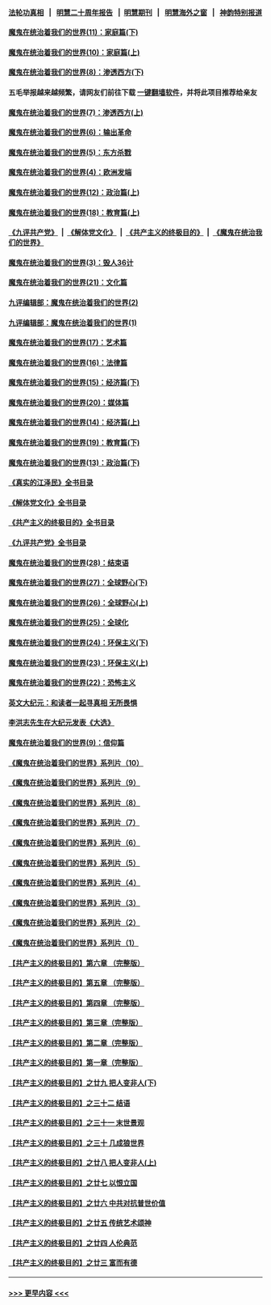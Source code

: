 #### [法轮功真相](https://github.com/gfw-breaker/truth/blob/master/README.md?t=0) &nbsp;&nbsp;|&nbsp;&nbsp; [明慧二十周年报告](https://github.com/gfw-breaker/mh-reports/blob/master/README.md?t=0) &nbsp;&nbsp;|&nbsp;&nbsp;[明慧期刊](https://github.com/gfw-breaker/mh-qikan) &nbsp;&nbsp;|&nbsp;&nbsp; [明慧海外之窗](https://github.com/gfw-breaker/mh-news/blob/master/README.md?t=0) &nbsp;&nbsp;|&nbsp;&nbsp; [神韵特别报道](https://github.com/gfw-breaker/mh-news/blob/master/shenyun.md?t=0)
#### [魔鬼在统治着我们的世界(11)：家庭篇(下)](../pages/nsc422/n10440961.md?t=12191243) 
#### [魔鬼在统治着我们的世界(10)：家庭篇(上)](../pages/nsc422/n10435448.md?t=12191243) 
#### [魔鬼在统治着我们的世界(8)：渗透西方(下)](../pages/nsc422/n10429603.md?t=12191243) 
#### 五毛举报越来越频繁，请网友们前往下载 [一键翻墙软件](https://github.com/gfw-breaker/ssr-accounts)，并将此项目推荐给亲友
#### [魔鬼在统治着我们的世界(7)：渗透西方(上)](../pages/nsc422/n10426013.md?t=12191243) 
#### [魔鬼在统治着我们的世界(6)：输出革命](../pages/nsc422/n10421536.md?t=12191243) 
#### [魔鬼在统治着我们的世界(5)：东方杀戮](../pages/nsc422/n10417707.md?t=12191243) 
#### [魔鬼在统治着我们的世界(4)：欧洲发端](../pages/nsc422/n10414890.md?t=12191243) 
#### [魔鬼在统治着我们的世界(12)：政治篇(上)](../pages/nsc422/n10444576.md?t=12191243) 
#### [魔鬼在统治着我们的世界(18)：教育篇(上)](../pages/nsc422/n10526970.md?t=12191243) 
#### [《九评共产党》](https://github.com/begood0513/9ping.md/blob/master/README.md) &nbsp;|&nbsp; [《解体党文化》](../../../../jtdwh.md/blob/master/README.md)  &nbsp;|&nbsp; [《共产主义的终极目的》](../../../../gczydzjmd.md/blob/master/README.md) &nbsp;|&nbsp; [《魔鬼在统治我们的世界》](../../../../mgztzwmdsj.md/blob/master/README.md) 
#### [魔鬼在统治着我们的世界(3)：毁人36计](../pages/nsc422/n10411583.md?t=12191243) 
#### [魔鬼在统治着我们的世界(21)：文化篇](../pages/nsc422/n10597706.md?t=12191243) 
#### [九评编辑部：魔鬼在统治着我们的世界(2)](../pages/nsc422/n10410036.md?t=12191243) 
#### [九评编辑部：魔鬼在统治着我们的世界(1)](../pages/nsc422/n10406825.md?t=12191243) 
#### [魔鬼在统治着我们的世界(17)：艺术篇](../pages/nsc422/n10499093.md?t=12191243) 
#### [魔鬼在统治着我们的世界(16)：法律篇](../pages/nsc422/n10485969.md?t=12191243) 
#### [魔鬼在统治着我们的世界(15)：经济篇(下)](../pages/nsc422/n10469975.md?t=12191243) 
#### [魔鬼在统治着我们的世界(20)：媒体篇](../pages/nsc422/n10586579.md?t=12191243) 
#### [魔鬼在统治着我们的世界(14)：经济篇(上)](../pages/nsc422/n10457370.md?t=12191243) 
#### [魔鬼在统治着我们的世界(19)：教育篇(下)](../pages/nsc422/n10564808.md?t=12191243) 
#### [魔鬼在统治着我们的世界(13)：政治篇(下)](../pages/nsc422/n10448270.md?t=12191243) 
#### [《真实的江泽民》全书目录](../pages/nsc422/n13721399.md?t=12191243) 
#### [《解体党文化》全书目录](../pages/nsc422/n13721157.md?t=12191243) 
#### [《共产主义的终极目的》全书目录](../pages/nsc422/n13721048.md?t=12191243) 
#### [《九评共产党》全书目录](../pages/nsc422/n13708085.md?t=12191243) 
#### [魔鬼在统治着我们的世界(28)：结束语](../pages/nsc422/n10936246.md?t=12191243) 
#### [魔鬼在统治着我们的世界(27)：全球野心(下)](../pages/nsc422/n10928319.md?t=12191243) 
#### [魔鬼在统治着我们的世界(26)：全球野心(上)](../pages/nsc422/n10900318.md?t=12191243) 
#### [魔鬼在统治着我们的世界(25)：全球化](../pages/nsc422/n10788205.md?t=12191243) 
#### [魔鬼在统治着我们的世界(24)：环保主义(下)](../pages/nsc422/n10695307.md?t=12191243) 
#### [魔鬼在统治着我们的世界(23)：环保主义(上)](../pages/nsc422/n10688613.md?t=12191243) 
#### [魔鬼在统治着我们的世界(22)：恐怖主义](../pages/nsc422/n10614727.md?t=12191243) 
#### [英文大纪元：和读者一起寻真相 无所畏惧](../pages/nsc422/n12542027.md?t=12191243) 
#### [李洪志先生在大纪元发表《大选》](../pages/nsc422/n12534746.md?t=12191243) 
#### [魔鬼在统治着我们的世界(9)：信仰篇](../pages/nsc422/n10432159.md?t=12191243) 
#### [《魔鬼在统治着我们的世界》系列片（10）](../pages/nsc422/n12292670.md?t=12191243) 
#### [《魔鬼在统治着我们的世界》系列片（9）](../pages/nsc422/n12290859.md?t=12191243) 
#### [《魔鬼在统治着我们的世界》系列片（8）](../pages/nsc422/n12287445.md?t=12191243) 
#### [《魔鬼在统治着我们的世界》系列片（7）](../pages/nsc422/n12283425.md?t=12191243) 
#### [《魔鬼在统治着我们的世界》系列片（6）](../pages/nsc422/n12282314.md?t=12191243) 
#### [《魔鬼在统治着我们的世界》系列片（5）](../pages/nsc422/n12281419.md?t=12191243) 
#### [《魔鬼在统治着我们的世界》系列片（4）](../pages/nsc422/n12274024.md?t=12191243) 
#### [《魔鬼在统治着我们的世界》系列片（3）](../pages/nsc422/n12271322.md?t=12191243) 
#### [《魔鬼在统治着我们的世界》系列片（2）](../pages/nsc422/n12269049.md?t=12191243) 
#### [《魔鬼在统治着我们的世界》系列片（1）](../pages/nsc422/n12267575.md?t=12191243) 
#### [【共产主义的终极目的】第六章 （完整版）](../pages/nsc422/n11428913.md?t=12191243) 
#### [【共产主义的终极目的】第五章 （完整版）](../pages/nsc422/n11428912.md?t=12191243) 
#### [【共产主义的终极目的】第四章 （完整版）](../pages/nsc422/n11428907.md?t=12191243) 
#### [【共产主义的终极目的】第三章（完整版）](../pages/nsc422/n11428848.md?t=12191243) 
#### [【共产主义的终极目的】第二章（完整版）](../pages/nsc422/n11428831.md?t=12191243) 
#### [【共产主义的终极目的】第一章（完整版）](../pages/nsc422/n11417651.md?t=12191243) 
#### [【共产主义的终极目的】之廿九 把人变非人(下)](../pages/nsc422/n11344140.md?t=12191243) 
#### [【共产主义的终极目的】之三十二 结语](../pages/nsc422/n11360535.md?t=12191243) 
#### [【共产主义的终极目的】之三十一 末世景观](../pages/nsc422/n11351129.md?t=12191243) 
#### [【共产主义的终极目的】之三十 几成狼世界](../pages/nsc422/n11348280.md?t=12191243) 
#### [【共产主义的终极目的】之廿八 把人变非人(上)](../pages/nsc422/n11340492.md?t=12191243) 
#### [【共产主义的终极目的】之廿七 以恨立国](../pages/nsc422/n11336944.md?t=12191243) 
#### [【共产主义的终极目的】之廿六 中共对抗普世价值](../pages/nsc422/n11324785.md?t=12191243) 
#### [【共产主义的终极目的】之廿五 传统艺术颂神](../pages/nsc422/n11296396.md?t=12191243) 
#### [【共产主义的终极目的】之廿四 人伦典范](../pages/nsc422/n11296397.md?t=12191243) 
#### [【共产主义的终极目的】之廿三 富而有德](../pages/nsc422/n11283598.md?t=12191243) 

----
#### [ >>> 更早内容 <<< ](../indexes/nsc422-earlier.md)

